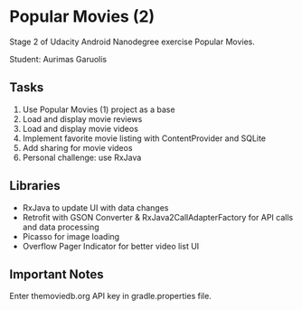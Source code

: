 # Popular Movies (2)

Stage 2 of Udacity Android Nanodegree exercise Popular Movies.

Student: Aurimas Garuolis

## Tasks

1. Use Popular Movies (1) project as a base
2. Load and display movie reviews
3. Load and display movie videos
4. Implement favorite movie listing with ContentProvider and SQLite
5. Add sharing for movie videos 
6. Personal challenge: use RxJava
 
 ## Libraries
 
 * RxJava to update UI with data changes
 * Retrofit with GSON Converter & RxJava2CallAdapterFactory for API calls and data processing
 * Picasso for image loading
 * Overflow Pager Indicator for better video list UI 


## Important Notes

Enter themoviedb.org API key in gradle.properties file. 